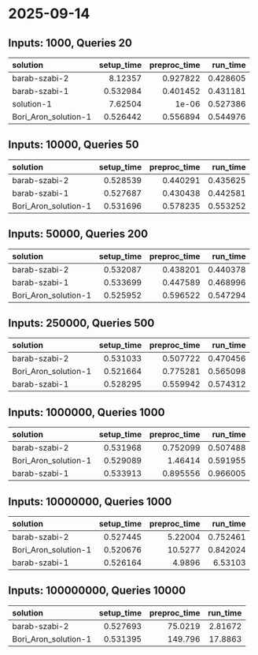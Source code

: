# 2025-09-14

## Inputs: 1000, Queries 20

| solution             |   setup_time |   preproc_time |   run_time |
|:---------------------|-------------:|---------------:|-----------:|
| barab-szabi-2        |     8.12357  |       0.927822 |   0.428605 |
| barab-szabi-1        |     0.532984 |       0.401452 |   0.431181 |
| solution-1           |     7.62504  |       1e-06    |   0.527386 |
| Bori_Aron_solution-1 |     0.526442 |       0.556894 |   0.544976 |

## Inputs: 10000, Queries 50

| solution             |   setup_time |   preproc_time |   run_time |
|:---------------------|-------------:|---------------:|-----------:|
| barab-szabi-2        |     0.528539 |       0.440291 |   0.435625 |
| barab-szabi-1        |     0.527687 |       0.430438 |   0.442581 |
| Bori_Aron_solution-1 |     0.531696 |       0.578235 |   0.553252 |

## Inputs: 50000, Queries 200

| solution             |   setup_time |   preproc_time |   run_time |
|:---------------------|-------------:|---------------:|-----------:|
| barab-szabi-2        |     0.532087 |       0.438201 |   0.440378 |
| barab-szabi-1        |     0.533699 |       0.447589 |   0.468996 |
| Bori_Aron_solution-1 |     0.525952 |       0.596522 |   0.547294 |

## Inputs: 250000, Queries 500

| solution             |   setup_time |   preproc_time |   run_time |
|:---------------------|-------------:|---------------:|-----------:|
| barab-szabi-2        |     0.531033 |       0.507722 |   0.470456 |
| Bori_Aron_solution-1 |     0.521664 |       0.775281 |   0.565098 |
| barab-szabi-1        |     0.528295 |       0.559942 |   0.574312 |

## Inputs: 1000000, Queries 1000

| solution             |   setup_time |   preproc_time |   run_time |
|:---------------------|-------------:|---------------:|-----------:|
| barab-szabi-2        |     0.531968 |       0.752099 |   0.507488 |
| Bori_Aron_solution-1 |     0.529089 |       1.46414  |   0.591955 |
| barab-szabi-1        |     0.533913 |       0.895556 |   0.966005 |

## Inputs: 10000000, Queries 1000

| solution             |   setup_time |   preproc_time |   run_time |
|:---------------------|-------------:|---------------:|-----------:|
| barab-szabi-2        |     0.527445 |        5.22004 |   0.752461 |
| Bori_Aron_solution-1 |     0.520676 |       10.5277  |   0.842024 |
| barab-szabi-1        |     0.526164 |        4.9896  |   6.53103  |

## Inputs: 100000000, Queries 10000

| solution             |   setup_time |   preproc_time |   run_time |
|:---------------------|-------------:|---------------:|-----------:|
| barab-szabi-2        |     0.527693 |        75.0219 |    2.81672 |
| Bori_Aron_solution-1 |     0.531395 |       149.796  |   17.8863  |
